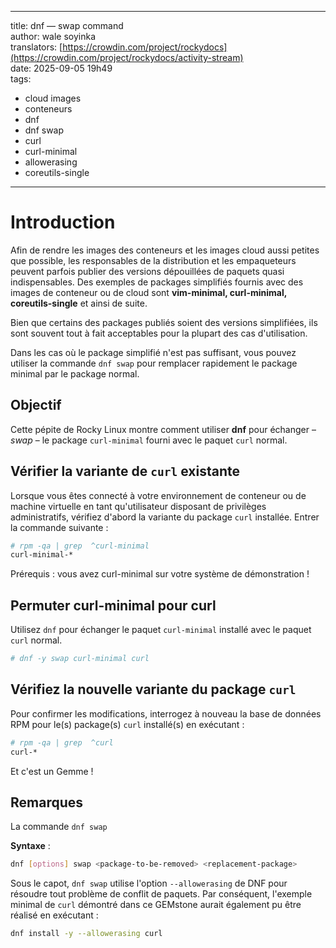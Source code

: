 - - -
title: dnf — swap command <br/> author: wale soyinka <br/> translators: [https://crowdin.com/project/rockydocs](https://crowdin.com/project/rockydocs/activity-stream) <br/> date: 2025-09-05 19h49 <br/> tags: <br/>
  - cloud images
  - conteneurs
  - dnf
  - dnf swap
  - curl
  - curl-minimal
  - allowerasing
  - coreutils-single
- - -


# Introduction

Afin de rendre les images des conteneurs et les images cloud aussi petites que possible, les responsables de la distribution et les empaqueteurs peuvent parfois publier des versions dépouillées de paquets quasi indispensables. Des exemples de packages simplifiés fournis avec des images de conteneur ou de cloud sont **vim-minimal, curl-minimal, coreutils-single** et ainsi de suite.

Bien que certains des packages publiés soient des versions simplifiées, ils sont souvent tout à fait acceptables pour la plupart des cas d'utilisation.

Dans les cas où le package simplifié n'est pas suffisant, vous pouvez utiliser la commande `dnf swap` pour remplacer rapidement le package minimal par le package normal.

## Objectif

Cette pépite de Rocky Linux montre comment utiliser **dnf** pour échanger – _swap_ – le package `curl-minimal` fourni avec le paquet `curl` normal.

## Vérifier la variante de `curl` existante

Lorsque vous êtes connecté à votre environnement de conteneur ou de machine virtuelle en tant qu'utilisateur disposant de privilèges administratifs, vérifiez d'abord la variante du package `curl` installée. Entrer la commande suivante :

```bash
# rpm -qa | grep  ^curl-minimal
curl-minimal-*
```

Prérequis : vous avez curl-minimal sur votre système de démonstration !

## Permuter curl-minimal pour curl

Utilisez `dnf` pour échanger le paquet `curl-minimal` installé avec le paquet `curl` normal.

```bash
# dnf -y swap curl-minimal curl

```

## Vérifiez la nouvelle variante du package `curl`

Pour confirmer les modifications, interrogez à nouveau la base de données RPM pour le(s) package(s) `curl` installé(s) en exécutant :

```bash
# rpm -qa | grep  ^curl
curl-*
```

Et c'est un Gemme !

## Remarques

La commande `dnf swap`

**Syntaxe** :

```bash
dnf [options] swap <package-to-be-removed> <replacement-package>
```

Sous le capot, `dnf swap` utilise l'option `--allowerasing` de DNF pour résoudre tout problème de conflit de paquets. Par conséquent, l'exemple minimal de `curl` démontré dans ce GEMstone aurait également pu être réalisé en exécutant :

```bash
dnf install -y --allowerasing curl
```
